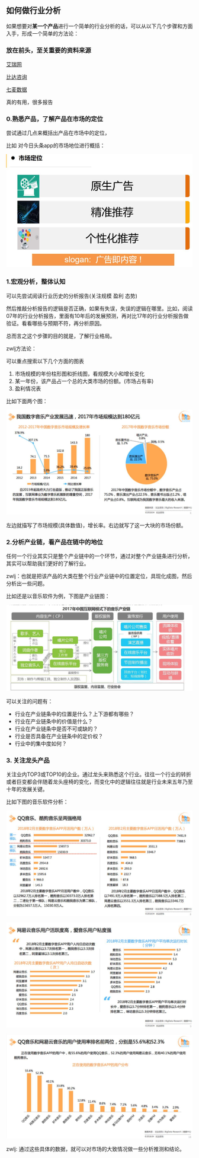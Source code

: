 ## 如何做行业分析

如果想要对**某一个产品**进行一个简单的行业分析的话，可以从以下几个步骤和方面入手，形成一个简单的方法论：

### 放在前头，至关重要的资料来源


[艾瑞网](http://report.iresearch.cn)

[比达咨询]()

[七麦数据]()

真的有用，很多报告

### 0.熟悉产品，了解产品在市场的定位
尝试通过几点来概括出产品在市场中的定位，

比如 对今日头条app的市场地位进行概括：

![](image/product4.jpg)

### 1.宏观分析，整体认知

可以先尝试阅读行业历史的分析报告(关注规模 盈利 态势)

然后推敲分析报告的逻辑是否正确，如果有失误，失误的逻辑在哪里。比如，阅读07年的行业分析报告，里面有10年后的发展预测，再对比17年的行业分析报告做验证。看看哪些与预期不符，再分析原因。

总而言之这个步骤的目的就是，了解行业格局。

zwlj方法论：

可以重点搜索以下几个方面的图表


1. 市场规模的年份柱形图和折线图，看规模大小和增长变化
2. 某一年份，该产品占一个总的大类市场的份额。(市场占有率)
3. 盈利情况表

比如下面两个图：

![](image/product0.jpg)

左边就描写了市场规模(具体数值)，增长率。右边就写了这一大块的市场份额。

### 2.分析产业链，看产品在链中的地位
任何一个行业其实只是整个产业链中的一个环节，通过对整个产业链条进行分析，其实可以帮助我们更好的了解行业。

zwlj：也就是把该产品的大类在整个行业产业链中的位置定位，具现化成图，然后分析出一些问题。

比如还是以音乐软件为例，下图是产业链图：

![](image/product1.jpg)

可以关注的问题有：
 - 行业在产业链条中的位置是什么？上下游都有哪些？
 - 行业在产业链条中的价值是什么？
 - 行业在产业链条中是否不可或缺的？
 - 行业是否具备在产业链条中的定价权？
 - 行业中的集中度如何？

### 3. 关注龙头产品
关注业内TOP3或TOP10的企业。通过龙头来熟悉这个行业。往往一个行业的转折或者巨变都会伴随着龙头座椅的变化，而变化中的逻辑往往就是行业未来五年乃至十年的发展关键。

比如下图的音乐软件分析：

![](image/product2.jpg)

![](image/product3.jpg)

![](image/product4.jpeg)

zwlj: 通过这些具体的数据，就可以对市场的大致情况做一些分析推测和结论。
